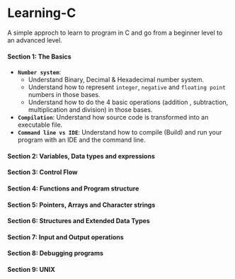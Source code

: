 # Learning-C
A simple approch to learn to program in C and go from a beginner level to an advanced level.  

#### **Section 1: The Basics**
* **`Number system`**:
  * Understand Binary, Decimal & Hexadecimal number system.
  * Understand how to represent `integer`, `negative` and `floating point` numbers in those bases.
  * Understand how to do the 4 basic operations (addition , subtraction, multiplication and division) in those bases.  
* **`Compilation`**: Understand how source code is transformed into an executable file. 
* **`Command line vs IDE`**: Understand how to compile (Build) and run your program with an IDE and the command line.
#### **Section 2: Variables, Data types and expressions** 
#### **Section 3: Control Flow** 
#### **Section 4: Functions and Program structure** 
#### **Section 5: Pointers, Arrays and Character strings** 
#### **Section 6: Structures and Extended Data Types** 
#### **Section 7: Input and Output operations** 
#### **Section 8: Debugging programs** 
#### **Section 9: UNIX**
